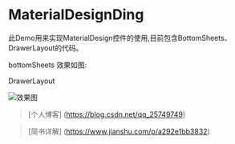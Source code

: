 # MaterialDesignDing
此Demo用来实现MaterialDesign控件的使用,目前包含BottomSheets、DrawerLayout的代码。

bottomSheets
效果如图:

DrawerLayout

![效果图](http://upload-images.jianshu.io/upload_images/3485428-f448bae6615efa4c.gif?imageMogr2/auto-orient/strip)

> [个人博客] (https://blog.csdn.net/qq_25749749)

> [简书详解] (https://www.jianshu.com/p/a292e1bb3832)

